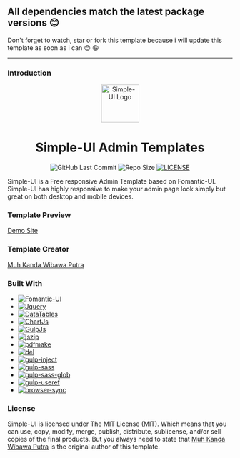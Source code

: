 ## All dependencies match the latest package versions :blush:
Don't forget to watch, star or fork this template because i will update this template as soon as i can :blush: :laughing:

-----

### Introduction

<p align="center">
  <a href="https://helloputra.github.io/simple-ui/">
    <img src="https://helloputra.github.io/simple-ui/dist/images/logo.png" alt="Simple-UI Logo" width="85" height="85">
  </a>
</p>
<h1 align="center">Simple-UI Admin Templates</h1>
<span align="center">

![GitHub Last Commit](https://img.shields.io/badge/Last%20Commit-MAY%202021-green.svg?logo=github&style=flat-square)
![Repo Size](https://img.shields.io/badge/Repo%20Size-27%20MB-blue.svg?style=flat-square)
[![LICENSE](https://img.shields.io/badge/License-MIT-green.svg?style=flat-square)](LICENSE)

</span>
<p>Simple-UI is a Free responsive Admin Template based on Fomantic-UI. Simple-UI has highly responsive to make your admin page look simply but great on both desktop and mobile devices.</p>

### Template Preview
[Demo Site](https://helloputra.github.io/simple-ui/)

### Template Creator
[Muh Kanda Wibawa Putra](https://github.com/HelloPutra/)

### Built With

- [![Fomantic-UI](https://img.shields.io/badge/Fomantic--UI-%5E2.8.7-%2300b4f0.svg?style=flat-square)](https://fomantic-ui.com/)
- [![Jquery](https://img.shields.io/badge/Jquery-%5E3.6.0-blue.svg?style=flat-square)](https://jquery.com/)
- [![DataTables](https://img.shields.io/badge/DataTables-1.10.24-blue.svg?style=flat-square)](https://datatables.net/)
- [![ChartJs](https://img.shields.io/badge/ChartJs-%5E3.2.1-deeppink.svg?style=flat-square)](https://www.chartjs.org/)
- [![GulpJs](https://img.shields.io/badge/GulpJs-%5E4.0.2-red.svg?style=flat-square)](https://gulpjs.com/)
- [![jszip](https://img.shields.io/badge/jszip-%5E3.6.0-green.svg?style=flat-square)](https://stuk.github.io/jszip/)
- [![pdfmake](https://img.shields.io/badge/pdfmake-%5E0.1.71-green.svg?style=flat-square)](https://github.com/bpampuch/pdfmake)
- [![del](https://img.shields.io/badge/del-%5E6.0.0-green.svg?style=flat-square)](https://github.com/sindresorhus/del)
- [![gulp-inject](https://img.shields.io/badge/gulp--inject-%5E5.0.5-green.svg?style=flat-square)](https://github.com/klei/gulp-inject)
- [![gulp-sass](https://img.shields.io/badge/gulp--sass-%5E4.1.0-green.svg?style=flat-square)](https://github.com/dlmanning/gulp-sass)
- [![gulp-sass-glob](https://img.shields.io/badge/gulp--sass--glob-%5E1.1.0-green.svg?style=flat-square)](https://github.com/mikevercoelen/gulp-sass-glob)
- [![gulp-useref](https://img.shields.io/badge/gulp--useref-%5E5.0.0-green.svg?style=flat-square)](https://github.com/jonkemp/gulp-useref)
- [![browser-sync](https://img.shields.io/badge/gulp--useref-%5E2.26.14-green.svg?style=flat-square)](https://www.browsersync.io/)

### License
Simple-UI is licensed under The MIT License (MIT). Which means that you can use, copy, modify, merge, publish, distribute, sublicense, and/or sell copies of the final products. But you always need to state that [Muh Kanda Wibawa Putra](https://github.com/HelloPutra/) is the original author of this template.
